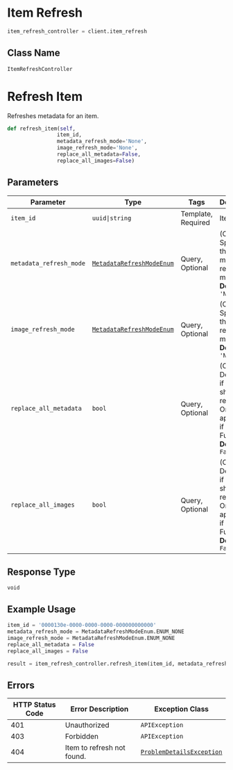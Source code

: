 # Item Refresh

```python
item_refresh_controller = client.item_refresh
```

## Class Name

`ItemRefreshController`


# Refresh Item

Refreshes metadata for an item.

```python
def refresh_item(self,
                item_id,
                metadata_refresh_mode='None',
                image_refresh_mode='None',
                replace_all_metadata=False,
                replace_all_images=False)
```

## Parameters

| Parameter | Type | Tags | Description |
|  --- | --- | --- | --- |
| `item_id` | `uuid\|string` | Template, Required | Item id. |
| `metadata_refresh_mode` | [`MetadataRefreshModeEnum`](../../doc/models/metadata-refresh-mode-enum.md) | Query, Optional | (Optional) Specifies the metadata refresh mode.<br>**Default**: `'None'` |
| `image_refresh_mode` | [`MetadataRefreshModeEnum`](../../doc/models/metadata-refresh-mode-enum.md) | Query, Optional | (Optional) Specifies the image refresh mode.<br>**Default**: `'None'` |
| `replace_all_metadata` | `bool` | Query, Optional | (Optional) Determines if metadata should be replaced. Only applicable if mode is FullRefresh.<br>**Default**: `False` |
| `replace_all_images` | `bool` | Query, Optional | (Optional) Determines if images should be replaced. Only applicable if mode is FullRefresh.<br>**Default**: `False` |

## Response Type

`void`

## Example Usage

```python
item_id = '0000130e-0000-0000-0000-000000000000'
metadata_refresh_mode = MetadataRefreshModeEnum.ENUM_NONE
image_refresh_mode = MetadataRefreshModeEnum.ENUM_NONE
replace_all_metadata = False
replace_all_images = False

result = item_refresh_controller.refresh_item(item_id, metadata_refresh_mode, image_refresh_mode, replace_all_metadata, replace_all_images)
```

## Errors

| HTTP Status Code | Error Description | Exception Class |
|  --- | --- | --- |
| 401 | Unauthorized | `APIException` |
| 403 | Forbidden | `APIException` |
| 404 | Item to refresh not found. | [`ProblemDetailsException`](../../doc/models/problem-details-exception.md) |

